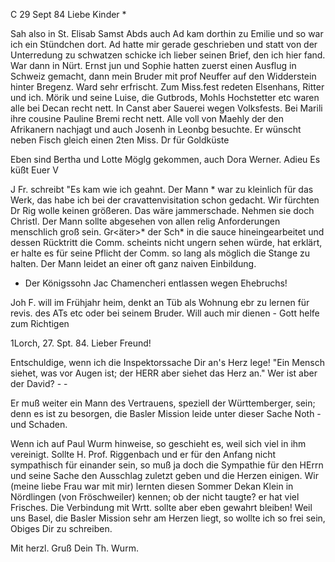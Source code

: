  C 29 Sept 84
Liebe Kinder <Marie>*

Sah also in St. Elisab Samst Abds auch Ad kam dorthin zu Emilie und so war ich ein Stündchen dort. Ad hatte mir gerade geschrieben und statt von der Unterredung zu schwatzen schicke ich lieber seinen Brief, den ich hier fand. War dann in Nürt. Ernst jun und Sophie hatten zuerst einen Ausflug in Schweiz gemacht, dann mein Bruder mit prof Neuffer auf den Widderstein hinter Bregenz. Ward sehr erfrischt. Zum Miss.fest redeten Elsenhans, Ritter und ich. Mörik und seine Luise, die Gutbrods, Mohls Hochstetter etc waren alle bei Decan recht nett. In Canst aber Sauerei wegen Volksfests. Bei Marili ihre cousine Pauline Bremi recht nett. Alle voll von Maehly der den Afrikanern nachjagt und auch Josenh in Leonbg besuchte. Er wünscht neben Fisch gleich einen 2ten Miss. Dr für Goldküste

Eben sind Bertha und Lotte Möglg gekommen, auch Dora Werner. Adieu  Es küßt Euer V

J Fr. schreibt "Es kam wie ich geahnt. Der Mann <Schott>* war zu kleinlich für das Werk, das habe ich bei der cravattenvisitation schon gedacht. Wir fürchten Dr Rig wolle keinen größeren. Das wäre jammerschade. 
Nehmen sie doch Christl. Der Mann sollte abgesehen von allen relig Anforderungen menschlich groß sein. Gr<äter>* der Sch<ott>* in die sauce hineingearbeitet und dessen Rücktritt die Comm. scheints nicht ungern sehen würde, hat erklärt, er halte es für seine Pflicht der Comm. so lang als möglich die Stange zu halten. Der Mann leidet an einer oft ganz naiven Einbildung.

- Der Königssohn Jac Chamencheri entlassen wegen Ehebruchs!

Joh F. will im Frühjahr heim, denkt an Tüb als Wohnung ebr zu lernen für revis. des ATs etc oder bei seinem Bruder. Will auch mir dienen - Gott helfe zum Richtigen


 1Lorch, 27. Spt. 84.
Lieber Freund!

Entschuldige, wenn ich die Inspektorssache Dir an's Herz lege! 
"Ein Mensch siehet, was vor Augen ist; der HERR aber siehet das Herz an." 
Wer ist aber der David? - -

Er muß weiter ein Mann des Vertrauens, speziell der Württemberger, sein; denn es ist zu besorgen, die Basler Mission leide unter dieser Sache Noth - und Schaden.

Wenn ich auf Paul Wurm hinweise, so geschieht es, weil sich viel in ihm vereinigt. Sollte H. Prof. Riggenbach und er für den Anfang nicht sympathisch für einander sein, so muß ja doch die Sympathie für den HErrn und seine Sache den Ausschlag zuletzt geben und die Herzen einigen. 
Wir (meine liebe Frau war mit mir) lernten diesen Sommer Dekan Klein in Nördlingen (von Fröschweiler) kennen; ob der nicht taugte? er hat viel Frisches. Die Verbindung mit Wrtt. sollte aber eben gewahrt bleiben! 
Weil uns Basel, die Basler Mission sehr am Herzen liegt, so wollte ich so frei sein, Obiges Dir zu schreiben.

 Mit herzl. Gruß Dein
 Th. Wurm.
